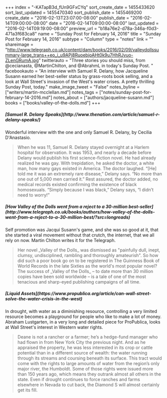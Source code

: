 +++
index = "-KATapB3d_fUn9GFxCYq"
sort_create_date = 1455433620
sort_last_updated = 1455470340
sort_publish_date = 1455469200
create_date = "2016-02-13T23:07:00-08:00"
publish_date = "2016-02-14T09:00:00-08:00"
date = "2016-02-14T09:00:00-08:00"
last_updated = "2016-02-14T09:19:00-08:00"
preview_url = "b18a76e2-d78a-346a-f0d3-471a3f683ca8"
name = "Sunday Post for February 14, 2016"
title = "Sunday Post for February 14, 2016"
subtype = "Column"
type = "notes"
link = ""
shareimage = "http://www.telegraph.co.uk/content/dam/books/2016/02/09/valleydollssummary-large_trans++eo_i_u9APj8RuoebjoAHt0k9u7HhRJvuo-ZLenGRumA.jpg"
twitterauto = "Three stories you should miss, from @cecianasta, @MartinChilton, and @AbrahmL in today's Sunday Post. "
facebookauto = "An interview with Samuel R. Delany, how Jacqueline Susann earned her best-seller status by grass-roots book selling, and a look at Wall Street's invasion of the West's water crises. A pretty thrilling Sunday Post, today."
make_image_tweet = "False"
notes_byline = ["writers/martin-mcclellan.md"]
notes_tags = ["notes/sunday-post-for-february-14-2016.md"]
notes_about = ["authors/jacqueline-susann.md"]
books = ["books/valley-of-the-dolls.md"]
+++
<h5>[Samuel R. Delany Speaks](http://www.thenation.com/article/samuel-r-delany-speaks/)</h5>

Wonderful interview with the one and only Samuel R. Delany, by Cecilia D'Anastasio. 

<blockquote>
	When he was 11, Samuel R. Delany stayed overnight at a Harlem hospital for observation. It was 1953, and nearly a decade before Delany would publish his first science-fiction novel. He had already realized he was gay. With trepidation, he asked the doctor, a white man, how many gays existed in America. The doctor laughed. “[He] told me it was an extremely rare disease,” Delany says. “No more than one out of 5,000 men carried it.” Rest assured, the doctor added, no medical records existed confirming the existence of black homosexuals. “Simply because I was black,” Delany says, “I didn’t need to worry!”
</blockquote>


<h5>[How Valley of the Dolls went from a reject to a 30-million best-seller](http://www.telegraph.co.uk/books/authors/how-valley-of-the-dolls-went-from-a-reject-to-a-30-million-best/?src=longreads)</h5>

Self promotion was Jacqui Susann's game, and she was so good at it, that she started a viral movement without that crutch, the internet, that we all rely on now. Martin Chilton writes it for the Telegraph.

<blockquote>
	Her novel _Valley of the Dolls_ was dismissed as "painfully dull, inept, clumsy, undisciplined, rambling and thoroughly amateurish". So how did such a poor book go on to be registered in The Guinness Book of World Records in the late Sixties as the world's most popular novel? The success of _Valley of the Dolls_ – to date more than 30 million copies have been sold worldwide – is a tale of one of the most tenacious and sharp-eyed publishing campaigns of all time.
</blockquote>

<h5>[Liquid Assets](https://www.propublica.org/article/can-wall-street-solve-the-water-crisis-in-the-west)</h5>

In drought, with water as a diminishing resource, controlling a very limited resource becomes a playground for people who like to make a lot of money. Abraham Lustgarten, in a very long and detailed piece for ProPublica, looks at Wall Street's interest in Western water rights.

<blockquote>
	Deane is not a rancher or a farmer; he’s a hedge-fund manager who had flown in from New York City the previous night. And as he appraised the property, he was less interested in its crop or cattle potential than in a different source of wealth: the water running through its streams and coursing beneath its surface. This tract would come with the rights to large amounts of water from the region’s only major river, the Humboldt. Some of those rights were issued more than 150 years ago, which means they outrank almost all others in the state. Even if drought continues to force ranches and farms elsewhere in Nevada to cut back, the Diamond S will almost certainly get its fill.
</blockquote>